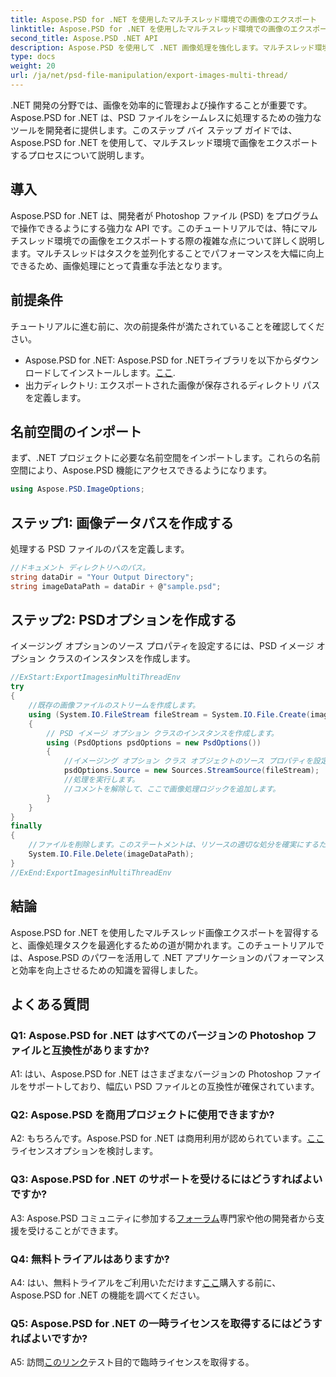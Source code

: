 ```yaml
---
title: Aspose.PSD for .NET を使用したマルチスレッド環境での画像のエクスポート
linktitle: Aspose.PSD for .NET を使用したマルチスレッド環境での画像のエクスポート
second_title: Aspose.PSD .NET API
description: Aspose.PSD を使用して .NET 画像処理を強化します。マルチスレッド環境で画像をエクスポートします。パフォーマンスと効率を簡単に向上させます。
type: docs
weight: 20
url: /ja/net/psd-file-manipulation/export-images-multi-thread/
---
```

.NET 開発の分野では、画像を効率的に管理および操作することが重要です。Aspose.PSD for .NET は、PSD ファイルをシームレスに処理するための強力なツールを開発者に提供します。このステップ バイ ステップ ガイドでは、Aspose.PSD for .NET を使用して、マルチスレッド環境で画像をエクスポートするプロセスについて説明します。
## 導入
Aspose.PSD for .NET は、開発者が Photoshop ファイル (PSD) をプログラムで操作できるようにする強力な API です。このチュートリアルでは、特にマルチスレッド環境での画像をエクスポートする際の複雑な点について詳しく説明します。マルチスレッドはタスクを並列化することでパフォーマンスを大幅に向上できるため、画像処理にとって貴重な手法となります。
## 前提条件
チュートリアルに進む前に、次の前提条件が満たされていることを確認してください。
-  Aspose.PSD for .NET: Aspose.PSD for .NETライブラリを以下からダウンロードしてインストールします。[ここ](https://releases.aspose.com/psd/net/).
- 出力ディレクトリ: エクスポートされた画像が保存されるディレクトリ パスを定義します。
## 名前空間のインポート
まず、.NET プロジェクトに必要な名前空間をインポートします。これらの名前空間により、Aspose.PSD 機能にアクセスできるようになります。
```csharp
using Aspose.PSD.ImageOptions;

```
## ステップ1: 画像データパスを作成する
処理する PSD ファイルのパスを定義します。
```csharp
//ドキュメント ディレクトリへのパス。
string dataDir = "Your Output Directory";
string imageDataPath = dataDir + @"sample.psd";
```
## ステップ2: PSDオプションを作成する
イメージング オプションのソース プロパティを設定するには、PSD イメージ オプション クラスのインスタンスを作成します。
```csharp
//ExStart:ExportImagesinMultiThreadEnv
try
{
    //既存の画像ファイルのストリームを作成します。
    using (System.IO.FileStream fileStream = System.IO.File.Create(imageDataPath))
    {
        // PSD イメージ オプション クラスのインスタンスを作成します。
        using (PsdOptions psdOptions = new PsdOptions())
        {
            //イメージング オプション クラス オブジェクトのソース プロパティを設定します。
            psdOptions.Source = new Sources.StreamSource(fileStream);
            //処理を実行します。
            //コメントを解除して、ここで画像処理ロジックを追加します。
        }
    }
}
finally
{
    //ファイルを削除します。このステートメントは、リソースの適切な処分を確実にするために最後のブロックにあります。
    System.IO.File.Delete(imageDataPath);
}
//ExEnd:ExportImagesinMultiThreadEnv
```
## 結論
Aspose.PSD for .NET を使用したマルチスレッド画像エクスポートを習得すると、画像処理タスクを最適化するための道が開かれます。このチュートリアルでは、Aspose.PSD のパワーを活用して .NET アプリケーションのパフォーマンスと効率を向上させるための知識を習得しました。

## よくある質問

### Q1: Aspose.PSD for .NET はすべてのバージョンの Photoshop ファイルと互換性がありますか?

A1: はい、Aspose.PSD for .NET はさまざまなバージョンの Photoshop ファイルをサポートしており、幅広い PSD ファイルとの互換性が確保されています。

### Q2: Aspose.PSD を商用プロジェクトに使用できますか?

 A2: もちろんです。Aspose.PSD for .NET は商用利用が認められています。[ここ](https://purchase.aspose.com/buy)ライセンスオプションを検討します。

### Q3: Aspose.PSD for .NET のサポートを受けるにはどうすればよいですか?

 A3: Aspose.PSD コミュニティに参加する[フォーラム](https://forum.aspose.com/c/psd/34)専門家や他の開発者から支援を受けることができます。

### Q4: 無料トライアルはありますか?

 A4: はい、無料トライアルをご利用いただけます[ここ](https://releases.aspose.com/)購入する前に、Aspose.PSD for .NET の機能を調べてください。

### Q5: Aspose.PSD for .NET の一時ライセンスを取得するにはどうすればよいですか?

 A5: 訪問[このリンク](https://purchase.aspose.com/temporary-license/)テスト目的で臨時ライセンスを取得する。